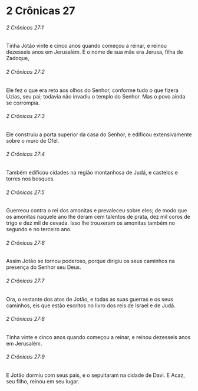 # 2 Crônicas 27

###### 2 Crônicas 27:1

Tinha Jotão vinte e cinco anos quando começou a reinar, e reinou dezesseis anos em Jerusalém. E o nome de sua mãe era Jerusa, filha de Zadoque,

###### 2 Crônicas 27:2

Ele fez o que era reto aos olhos do Senhor, conforme tudo o que fizera Uzias, seu pai; todavia não invadiu o templo do Senhor. Mas o povo ainda se corrompia.

###### 2 Crônicas 27:3

Ele construiu a porta superior da casa do Senhor, e edificou extensivamente sobre o muro de Ofel.

###### 2 Crônicas 27:4

Também edificou cidades na região montanhosa de Judá, e castelos e torres nos bosques.

###### 2 Crônicas 27:5

Guerreou contra o rei dos amonitas e prevaleceu sobre eles; de modo que os amonitas naquele ano lhe deram cem talentos de prata, dez mil coros de trigo e dez mil de cevada. Isso lhe trouxeram os amonitas também no segundo e no terceiro ano.

###### 2 Crônicas 27:6

Assim Jotão se tornou poderoso, porque dirigiu os seus caminhos na presença do Senhor seu Deus.

###### 2 Crônicas 27:7

Ora, o restante dos atos de Jotão, e todas as suas guerras e os seus caminhos, eis que estão escritos no livro dos reis de Israel e de Judá.

###### 2 Crônicas 27:8

Tinha vinte e cinco anos quando começou a reinar, e reinou dezesseis anos em Jerusalém.

###### 2 Crônicas 27:9

E Jotão dormiu com seus pais, e o sepultaram na cidade de Davi. E Acaz, seu filho, reinou em seu lugar.

